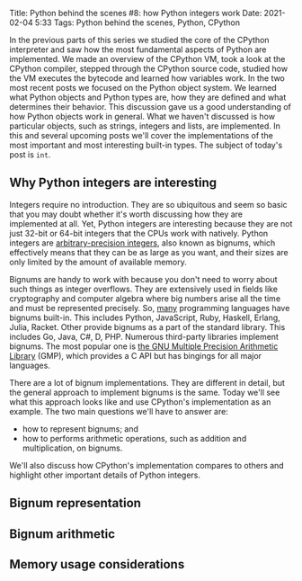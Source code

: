 Title: Python behind the scenes #8: how Python integers work
Date: 2021-02-04 5:33
Tags: Python behind the scenes, Python, CPython

In the previous parts of this series we studied the core of the CPython interpreter and saw how the most fundamental aspects of Python are implemented. We made an overview of the CPython VM, took a look at the CPython compiler, stepped through the CPython source code, studied how the VM executes the bytecode and learned how variables work. In the two most recent posts we focused on the Python object system. We learned what Python objects and Python types are, how they are defined and what determines their behavior. This discussion gave us a good understanding of how Python objects work in general. What we haven't discussed is how particular objects, such as strings, integers and lists, are implemented. In this and several upcoming posts we'll cover the implementations of the most important and most interesting built-in types. The subject of today's post is `int`.

## Why Python integers are interesting

Integers require no introduction. They are so ubiquitous and seem so basic that you may doubt whether it's worth discussing how they are implemented at all. Yet, Python integers are interesting because they are not just 32-bit or 64-bit integers that the CPUs work with natively. Python integers are [arbitrary-precision integers](https://en.wikipedia.org/wiki/Arbitrary-precision_arithmetic), also known as bignums, which effectively means that they can be as large as you want, and their sizes are only limited by the amount of available memory.

Bignums are handy to work with because you don't need to worry about such things as integer overflows. They are extensively used in fields like cryptography and computer algebra where big numbers arise all the time and must be represented precisely. So, [many](https://en.wikipedia.org/wiki/List_of_arbitrary-precision_arithmetic_software) programming languages have bignums built-in. This includes Python, JavaScript, Ruby, Haskell, Erlang, Julia, Racket. Other provide bignums as a part of the standard library. This includes Go, Java, C#, D, PHP. Numerous third-party libraries implement bignums. The most popular one is [the GNU Multiple Precision Arithmetic Library](https://en.wikipedia.org/wiki/GNU_Multiple_Precision_Arithmetic_Library) (GMP), which provides a C API but has bingings for all major languages.

There are a lot of bignum implementations. They are different in detail, but the general approach to implement bignums is the same. Today we'll see what this approach looks like and use CPython's implementation as an example. The two main questions we'll have to answer are:

* how to represent bignums; and
* how to performs arithmetic operations, such as addition and multiplication, on bignums.

We'll also discuss how CPython's implementation compares to others and highlight other important details of Python integers.

## Bignum representation

## Bignum arithmetic

## Memory usage considerations






